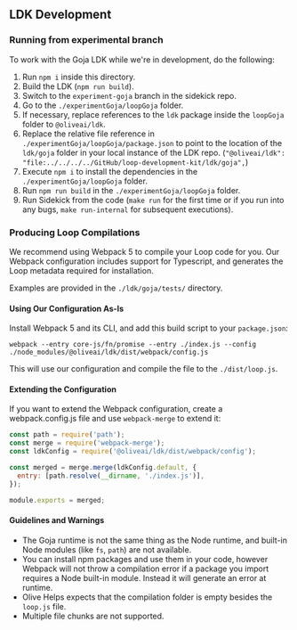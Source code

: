 ## LDK Development

### Running from experimental branch

To work with the Goja LDK while we're in development, do the following:

1. Run `npm i` inside this directory.
2. Build the LDK (`npm run build`).
3. Switch to the `experiment-goja` branch in the sidekick repo.
4. Go to the `./experimentGoja/loopGoja` folder.
5. If necessary, replace references to the `ldk` package inside the `loopGoja` folder to `@oliveai/ldk`.
6. Replace the relative file reference in `./experimentGoja/loopGoja/package.json` to point to the location of the `ldk/goja` folder in your local instance of the LDK repo. (`"@oliveai/ldk": "file:../../../../GitHub/loop-development-kit/ldk/goja",`)
7. Execute `npm i` to install the dependencies in the `./experimentGoja/loopGoja` folder.
8. Run `npm run build` in the `./experimentGoja/loopGoja` folder.
9. Run Sidekick from the code (`make run` for the first time or if you run into any bugs, `make run-internal` for subsequent executions).

### Producing Loop Compilations

We recommend using Webpack 5 to compile your Loop code for you. Our Webpack configuration includes support for Typescript, and generates the Loop metadata required for installation.

Examples are provided in the `./ldk/goja/tests/` directory.

#### Using Our Configuration As-Is

Install Webpack 5 and its CLI, and add this build script to your `package.json`:

```shell
webpack --entry core-js/fn/promise --entry ./index.js --config ./node_modules/@oliveai/ldk/dist/webpack/config.js
```

This will use our configuration and compile the file to the `./dist/loop.js`.

#### Extending the Configuration

If you want to extend the Webpack configuration, create a webpack.config.js file and use `webpack-merge` to extend it:

```js
const path = require('path');
const merge = require('webpack-merge');
const ldkConfig = require('@oliveai/ldk/dist/webpack/config');

const merged = merge.merge(ldkConfig.default, {
  entry: [path.resolve(__dirname, './index.js')],
});

module.exports = merged;
```

#### Guidelines and Warnings

* The Goja runtime is not the same thing as the Node runtime, and built-in Node modules (like `fs`, `path`) are not available.
* You can install npm packages and use them in your code, however Webpack will not throw a compilation error if a package you import requires a Node built-in module. Instead it will generate an error at runtime.
* Olive Helps expects that the compilation folder is empty besides the `loop.js` file.
* Multiple file chunks are not supported.